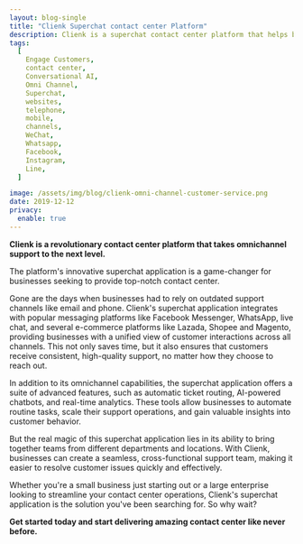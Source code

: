 ```yaml
---
layout: blog-single
title: "Clienk Superchat contact center Platform"
description: Clienk is a superchat contact center platform that helps businesses improve their contact center by providing multi-channel support, automated responses, reporting and analytics, and conversational AI.
tags:
  [
    Engage Customers,
    contact center,
    Conversational AI,
    Omni Channel,
    Superchat,
    websites,
    telephone,
    mobile,
    channels,
    WeChat,
    Whatsapp,
    Facebook,
    Instagram,
    Line,
  ]

image: /assets/img/blog/clienk-omni-channel-customer-service.png
date: 2019-12-12
privacy:
  enable: true
---
```


**Clienk is a revolutionary contact center platform that takes omnichannel support to the next level.** 

The platform's innovative superchat application is a game-changer for businesses seeking to provide top-notch contact center.

Gone are the days when businesses had to rely on outdated support channels like email and phone. Clienk's superchat application integrates with popular messaging platforms like Facebook Messenger, WhatsApp, live chat, and several e-commerce platforms like Lazada, Shopee and Magento, providing businesses with a unified view of customer interactions across all channels. This not only saves time, but it also ensures that customers receive consistent, high-quality support, no matter how they choose to reach out.

In addition to its omnichannel capabilities, the superchat application offers a suite of advanced features, such as automatic ticket routing, AI-powered chatbots, and real-time analytics. These tools allow businesses to automate routine tasks, scale their support operations, and gain valuable insights into customer behavior.

But the real magic of this superchat application lies in its ability to bring together teams from different departments and locations. With Clienk, businesses can create a seamless, cross-functional support team, making it easier to resolve customer issues quickly and effectively.

Whether you're a small business just starting out or a large enterprise looking to streamline your contact center operations, Clienk's superchat application is the solution you've been searching for. So why wait? 

**Get started today and start delivering amazing contact center like never before.**